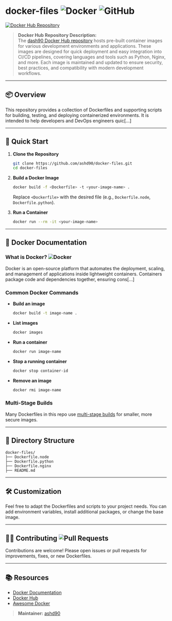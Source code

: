 # docker-files ![Docker](https://img.shields.io/badge/Docker-2496ED?logo=docker&logoColor=white) ![GitHub](https://img.shields.io/badge/GitHub-181717?logo=github)

[![Docker Hub Repository](https://img.shields.io/badge/Docker%20Hub-dash90-blue?logo=docker)](https://hub.docker.com/repositories/dash90)

> **Docker Hub Repository Description:**  
The [dash90 Docker Hub repository](https://hub.docker.com/repositories/dash90) hosts pre-built container images for various development environments and applications. These images are designed for quick deployment and easy integration into CI/CD pipelines, covering languages and tools such as Python, Nginx, and more. Each image is maintained and updated to ensure security, best practices, and compatibility with modern development workflows.

---

## 📦 Overview

This repository provides a collection of Dockerfiles and supporting scripts for building, testing, and deploying containerized environments. It is intended to help developers and DevOps engineers quic[...]

---

## 🚀 Quick Start

1. **Clone the Repository**
   ```bash
   git clone https://github.com/ashd90/docker-files.git
   cd docker-files
   ```

2. **Build a Docker Image**
   ```bash
   docker build -f <Dockerfile> -t <your-image-name> .
   ```
   Replace `<Dockerfile>` with the desired file (e.g., `Dockerfile.node`, `Dockerfile.python`).

3. **Run a Container**
   ```bash
   docker run --rm -it <your-image-name>
   ```

---

## 📝 Docker Documentation

### What is Docker? ![Docker](https://img.shields.io/badge/Docker-2496ED?logo=docker&logoColor=white)
Docker is an open-source platform that automates the deployment, scaling, and management of applications inside lightweight containers. Containers package code and dependencies together, ensuring cons[...]

### Common Docker Commands

- **Build an image**
  ```bash
  docker build -t image-name .
  ```

- **List images**
  ```bash
  docker images
  ```

- **Run a container**
  ```bash
  docker run image-name
  ```

- **Stop a running container**
  ```bash
  docker stop container-id
  ```

- **Remove an image**
  ```bash
  docker rmi image-name
  ```

### Multi-Stage Builds

Many Dockerfiles in this repo use [multi-stage builds](https://docs.docker.com/develop/develop-images/multistage-build/) for smaller, more secure images.

---

## 📁 Directory Structure

```text
docker-files/
├── Dockerfile.node
├── Dockerfile.python
├── Dockerfile.nginx
├── README.md
```

---

## 🛠️ Customization

Feel free to adapt the Dockerfiles and scripts to your project needs. You can add environment variables, install additional packages, or change the base image.

---

## 🧑‍💻 Contributing ![Pull Requests](https://img.shields.io/badge/PRs-welcome-brightgreen?logo=github)

Contributions are welcome! Please open issues or pull requests for improvements, fixes, or new Dockerfiles.

---

## 📚 Resources

- [Docker Documentation](https://docs.docker.com/)
- [Docker Hub](https://hub.docker.com/)
- [Awesome Docker](https://github.com/veggiemonk/awesome-docker)


> **Maintainer:** [ashd90](https://github.com/ashd90)
